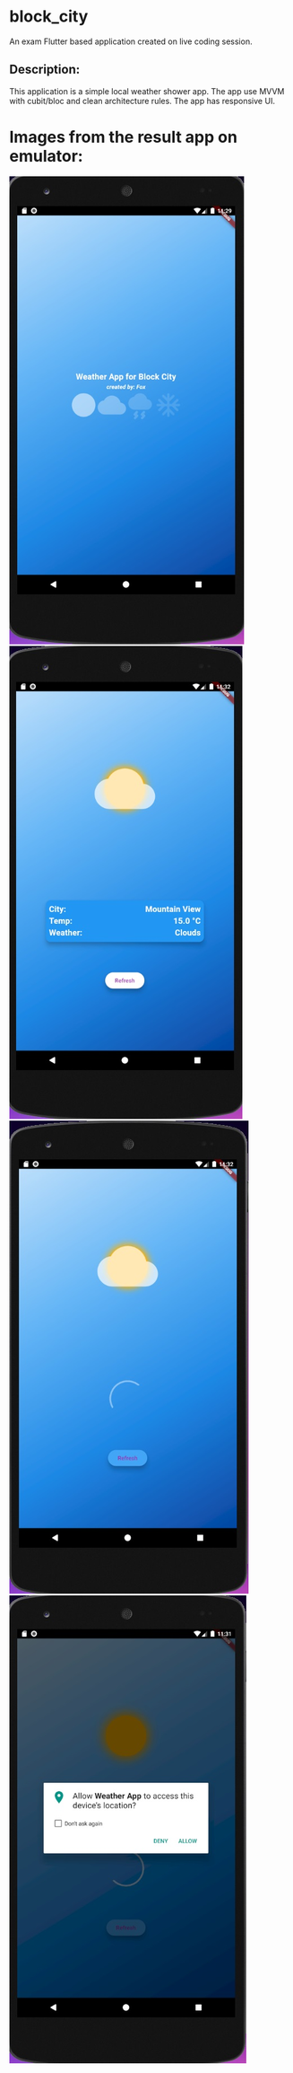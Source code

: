 # block_city

An exam Flutter based application created on live coding session.

## Description:
This application is a simple local weather shower app.
The app use MVVM with cubit/bloc and clean architecture rules.
The app has responsive UI.

# Images from the result app on emulator:
![plot](./result_images/splash.jpg)
![plot](./result_images/home.jpg)
![plot](./result_images/refresh.jpg)
![plot](./result_images/permission.jpg)
